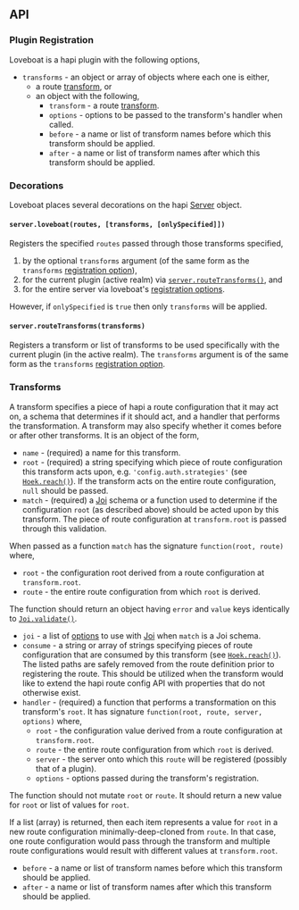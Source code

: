 ## API

### Plugin Registration
Loveboat is a hapi plugin with the following options,

 - `transforms` - an object or array of objects where each one is either,
   - a route [transform](#transforms), or
   - an object with the following,
     - `transform` - a route [transform](#transforms).
     - `options` - options to be passed to the transform's handler when called.
     - `before` - a name or list of transform names before which this transform should be applied.
     - `after` - a name or list of transform names after which this transform should be applied.

### Decorations
Loveboat places several decorations on the hapi [Server](https://github.com/hapijs/hapi/blob/v16/API.md#server) object.

#### `server.loveboat(routes, [transforms, [onlySpecified]])`
Registers the specified `routes` passed through those transforms specified,

  1. by the optional `transforms` argument (of the same form as the `transforms` [registration option](#plugin-registration)),
  2. for the current plugin (active realm) via [`server.routeTransforms()`](#serverroutetransformstransforms), and
  3. for the entire server via loveboat's [registration options](#plugin-registration).

However, if `onlySpecified` is `true` then only `transforms` will be applied.

#### `server.routeTransforms(transforms)`
Registers a transform or list of transforms to be used specifically with the current plugin (in the active realm).  The `transforms` argument is of the same form as the `transforms` [registration option](#plugin-registration).

### Transforms
A transform specifies a piece of hapi a route configuration that it may act on, a schema that determines if it should act, and a handler that performs the transformation.  A transform may also specify whether it comes before or after other transforms.  It is an object of the form,

  - `name` - (required) a name for this transform.
  - `root` - (required) a string specifying which piece of route configuration this transform acts upon, e.g. `'config.auth.strategies'` (see [`Hoek.reach()`](https://github.com/hapijs/hoek/blob/master/API.md#reachobj-chain-options)).  If the transform acts on the entire route configuration, `null` should be passed.
  - `match` - (required) a [Joi](https://github.com/hapijs/joi) schema or a function used to determine if the configuration `root` (as described above) should be acted upon by this transform.  The piece of route configuration at `transform.root` is passed through this validation.

  When passed as a function `match` has the signature `function(root, route)` where,
   - `root` - the configuration root derived from a route configuration at `transform.root`.
   - `route` - the entire route configuration from which `root` is derived.

  The function should return an object having `error` and `value` keys identically to [`Joi.validate()`](https://github.com/hapijs/joi/blob/master/API.md#validatevalue-schema-options-callback).

  - `joi` - a list of [options](https://github.com/hapijs/joi/blob/master/API.md#validatevalue-schema-options-callback) to use with [Joi](https://github.com/hapijs/joi) when `match` is a Joi schema.
  - `consume` - a string or array of strings specifying pieces of route configuration that are consumed by this transform (see [`Hoek.reach()`](https://github.com/hapijs/hoek/blob/master/API.md#reachobj-chain-options)).  The listed paths are safely removed from the route definition prior to registering the route.  This should be utilized when the transform would like to extend the hapi route config API with properties that do not otherwise exist.
  - `handler` - (required) a function that performs a transformation on this transform's `root`.  It has signature `function(root, route, server, options)` where,
    - `root` - the configuration value derived from a route configuration at `transform.root`.
    - `route` - the entire route configuration from which `root` is derived.
    - `server` - the server onto which this `route` will be registered (possibly that of a plugin).
    - `options` - options passed during the transform's registration.

  The function should not mutate `root` or `route`.  It should return a new value for `root` or list of values for `root`.

  If a list (array) is returned, then each item represents a value for `root` in a new route configuration minimally-deep-cloned from `route`.  In that case, one route configuration would pass through the transform and multiple route configurations would result with different values at `transform.root`.

  - `before` - a name or list of transform names before which this transform should be applied.
  - `after` - a name or list of transform names after which this transform should be applied.
